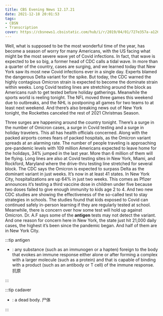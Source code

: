 ```yaml
---
title: CBS Evening News 12.17.21
date: 2021-12-18 20:01:53
tags:
- CBSN
- Transcription
cover: https://cbsnews1.cbsistatic.com/hub/i/r/2019/04/01/727e357a-a126-4138-a2c5-4d3222669d57/thumbnail/640x360/3ff2761028dc5c65cc4f07acd54bcd5c/cbsn2-logo-1920x1080.jpg
---
```

Well, what is supposed to be the most wonderful time of the year, has become a season of worry for many Americans, with the US facing what might be the most severe wave yet of Covid infections. In fact, that wave is expected to be so big, a former head of CDC calls a tidal wave. In more than a quarter of the country, cases are surging, and we learned today that New York saw its most new Covid infections ever in a single day. Experts blamed the dangerous Delta variant for the spike. But today, the CDC warned the highly contagious Omicron strain is expected to become the dominate strain within weeks. Long Covid testing lines are stretching around the block as Americans rush to get tested before holiday gatherings. Meanwhile the sports world is reeling tonight. The NFL moved three games this weekend due to outbreaks, and the NHL is postponing all games for two teams to at least next weekend. And there’s also breaking news out of New York tonight, the Rockettes canceled the rest of 2021 Christmas Season. 

Three surges are happening around the country tonight. There’s a surge in the number of Omicron cases, a surge in Covid testing and a surge in holiday travelers. This all has health officials concerned. Along with the packed airports comes fears of packed hospitals, as the Omicron variant spreads at an alarming rate. The number of people traveling is approaching pre-pandemic levels with 109 million Americans expected to leave home for the holidays, 34% jumped in the last year. More than 6 million of them will be flying. Long lines are also at Covid testing sites in New York, Miami, and Rockford, Maryland where the drive-thru testing line stretched for several block. The CDC says the Omicron is expected to surpass Delta as the dominant variant in just weeks. It’s now in at least 41 states. In New York City, hospitalizations are up 64% in just two weeks. This comes as Pfizer announces it’s testing a third vaccine dose in children under five because two doses failed to give enough immunity to kids age 2 to 4. And two new CDC studies are showing the effectiveness of the so-called test to stay strategies in schools. The studies found that kids exposed to Covid can continued safely in-person learning if they are regularly tested at school. Meanwhile, there is concern over how some test will hold up against Omicron. Dr. A.F says some of the **antigen** tests may not detect the variant. And one reason for concern here in New York, the state just hit 21,000 daily cases, the highest it’s been since the pandemic began. And half of them are in New York City. 

:::tip antigen
- : any substance (such as an immunogen or a hapten) foreign to the body that evokes an immune response either alone or after forming a complex with a larger molecule (such as a protein) and that is capable of binding with a product (such as an antibody or T cell) of the immune response. 抗原
  
:::

:::tip cadaver

- : a dead body. 尸体
  
:::
